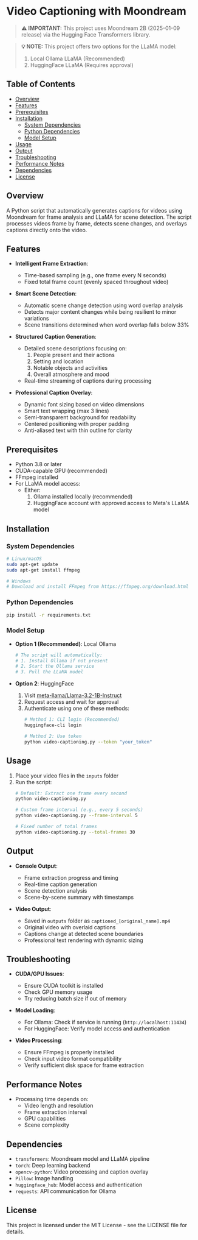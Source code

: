 # Video Captioning with Moondream

> **⚠️ IMPORTANT:** This project uses Moondream 2B (2025-01-09 release) via the Hugging Face Transformers library.

> **💡 NOTE:** This project offers two options for the LLaMA model:
> 1. Local Ollama LLaMA (Recommended)
> 2. HuggingFace LLaMA (Requires approval)

## Table of Contents

- [Overview](#overview)
- [Features](#features)
- [Prerequisites](#prerequisites)
- [Installation](#installation)
  - [System Dependencies](#system-dependencies)
  - [Python Dependencies](#python-dependencies)
  - [Model Setup](#model-setup)
- [Usage](#usage)
- [Output](#output)
- [Troubleshooting](#troubleshooting)
- [Performance Notes](#performance-notes)
- [Dependencies](#dependencies)
- [License](#license)

## Overview

A Python script that automatically generates captions for videos using Moondream for frame analysis and LLaMA for scene detection. The script processes videos frame by frame, detects scene changes, and overlays captions directly onto the video.

## Features

- **Intelligent Frame Extraction**:
  - Time-based sampling (e.g., one frame every N seconds)
  - Fixed total frame count (evenly spaced throughout video)

- **Smart Scene Detection**:
  - Automatic scene change detection using word overlap analysis
  - Detects major content changes while being resilient to minor variations
  - Scene transitions determined when word overlap falls below 33%

- **Structured Caption Generation**:
  - Detailed scene descriptions focusing on:
    1. People present and their actions
    2. Setting and location
    3. Notable objects and activities
    4. Overall atmosphere and mood
  - Real-time streaming of captions during processing

- **Professional Caption Overlay**:
  - Dynamic font sizing based on video dimensions
  - Smart text wrapping (max 3 lines)
  - Semi-transparent background for readability
  - Centered positioning with proper padding
  - Anti-aliased text with thin outline for clarity

## Prerequisites

- Python 3.8 or later
- CUDA-capable GPU (recommended)
- FFmpeg installed
- For LLaMA model access:
  - Either:
    1. Ollama installed locally (recommended)
    2. HuggingFace account with approved access to Meta's LLaMA model

## Installation

### System Dependencies
```bash
# Linux/macOS
sudo apt-get update
sudo apt-get install ffmpeg

# Windows
# Download and install FFmpeg from https://ffmpeg.org/download.html
```

### Python Dependencies
```bash
pip install -r requirements.txt
```

### Model Setup
- **Option 1 (Recommended)**: Local Ollama
  ```bash
  # The script will automatically:
  # 1. Install Ollama if not present
  # 2. Start the Ollama service
  # 3. Pull the LLaMA model
  ```

- **Option 2**: HuggingFace
  1. Visit [meta-llama/Llama-3.2-1B-Instruct](https://huggingface.co/meta-llama/Llama-3.2-1B-Instruct)
  2. Request access and wait for approval
  3. Authenticate using one of these methods:
     ```bash
     # Method 1: CLI login (Recommended)
     huggingface-cli login

     # Method 2: Use token
     python video-captioning.py --token "your_token"
     ```

## Usage

1. Place your video files in the `inputs` folder
2. Run the script:
   ```bash
   # Default: Extract one frame every second
   python video-captioning.py

   # Custom frame interval (e.g., every 5 seconds)
   python video-captioning.py --frame-interval 5

   # Fixed number of total frames
   python video-captioning.py --total-frames 30
   ```

## Output

- **Console Output**:
  - Frame extraction progress and timing
  - Real-time caption generation
  - Scene detection analysis
  - Scene-by-scene summary with timestamps

- **Video Output**:
  - Saved in `outputs` folder as `captioned_[original_name].mp4`
  - Original video with overlaid captions
  - Captions change at detected scene boundaries
  - Professional text rendering with dynamic sizing

## Troubleshooting

- **CUDA/GPU Issues**:
  - Ensure CUDA toolkit is installed
  - Check GPU memory usage
  - Try reducing batch size if out of memory

- **Model Loading**:
  - For Ollama: Check if service is running (`http://localhost:11434`)
  - For HuggingFace: Verify model access and authentication

- **Video Processing**:
  - Ensure FFmpeg is properly installed
  - Check input video format compatibility
  - Verify sufficient disk space for frame extraction

## Performance Notes

- Processing time depends on:
  - Video length and resolution
  - Frame extraction interval
  - GPU capabilities
  - Scene complexity

## Dependencies

- `transformers`: Moondream model and LLaMA pipeline
- `torch`: Deep learning backend
- `opencv-python`: Video processing and caption overlay
- `Pillow`: Image handling
- `huggingface_hub`: Model access and authentication
- `requests`: API communication for Ollama

## License

This project is licensed under the MIT License - see the LICENSE file for details.